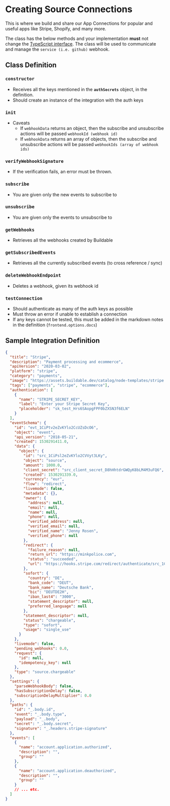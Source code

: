 # Creating Source Connections

This is where we build and share our App Connections for popular and useful apps like Stripe, Shopify, and many more.

The class has the below methods and your implementation **must** not change the [TypeScript interface](sources/types/classDefinition.d.ts). The class will be used to communicate and manage the `service (i.e. github)` webhook.

## Class Definition

### `constructor`

- Receives all the keys mentioned in the **`authSecrets`** object, in the definition.
- Should create an instance of the integration with the auth keys

### `init`

- Caveats
  - If `webhookData` returns an object, then the subscribe and unsubscribe actions will be passed `webhookId (webhook id)`
  - If `webhookData` returns an array of objects, then the subscribe and unsubscribe actions will be passed `webhookIds (array of webhook ids)`

### `verifyWebhookSignature`

- If the verification fails, an error must be thrown.

### `subscribe`

- You are given only the new events to subscribe to

### `unsubscribe`

- You are given only the events to unsubscribe to

### `getWebhooks`

- Retrieves all the webhooks created by Buildable

### `getSubscribedEvents`

- Retrieves all the currently subscribed events (to cross reference / sync)

### `deleteWebhookEndpoint`

- Deletes a webhook, given its webhook id

### `testConnection`

- Should authenticate as many of the auth keys as possible
- Must throw an error if unable to establish a connection
- If any keys cannot be tested, this must be added in the markdown notes in the definition (`frontend.options.docs`)

## Sample Integration Definition

```json
{
  "title": "Stripe",
  "description": "Payment processing and ecommerce",
  "apiVersion": "2020-03-02",
  "platform": "stripe",
  "category": "payments",
  "image": "https://assets.buildable.dev/catalog/node-templates/stripe.svg",
  "tags": ["payments", "stripe", "ecommerce"],
  "authentication": [
    {
      "name": "STRIPE_SECRET_KEY",
      "label": "Enter your Stripe Secret Key",
      "placeholder": "sk_test_Hrs6SAopgFPF0bZXSN3f6ELN"
    }
  ],
  "eventSchema": {
    "id": "evt_1CiPtv2eZvKYlo2CcUZsDcO6",
    "object": "event",
    "api_version": "2018-05-21",
    "created": 1530291411.0,
    "data": {
      "object": {
        "id": "src_1CiPsl2eZvKYlo2CVVyt3LKy",
        "object": "source",
        "amount": 1000.0,
        "client_secret": "src_client_secret_D8hHhtdrGWQyK8bLM4M3uFQ6",
        "created": 1530291339.0,
        "currency": "eur",
        "flow": "redirect",
        "livemode": false,
        "metadata": {},
        "owner": {
          "address": null,
          "email": null,
          "name": null,
          "phone": null,
          "verified_address": null,
          "verified_email": null,
          "verified_name": "Jenny Rosen",
          "verified_phone": null
        },
        "redirect": {
          "failure_reason": null,
          "return_url": "https://minkpolice.com",
          "status": "succeeded",
          "url": "https://hooks.stripe.com/redirect/authenticate/src_1CiPsl2eZvKYlo2CVVyt3LKy?client_secret=src_client_secret_D8hHhtdrGWQyK8bLM4M3uFQ6"
        },
        "sofort": {
          "country": "DE",
          "bank_code": "DEUT",
          "bank_name": "Deutsche Bank",
          "bic": "DEUTDE2H",
          "iban_last4": "3000",
          "statement_descriptor": null,
          "preferred_language": null
        },
        "statement_descriptor": null,
        "status": "chargeable",
        "type": "sofort",
        "usage": "single_use"
      }
    },
    "livemode": false,
    "pending_webhooks": 0.0,
    "request": {
      "id": null,
      "idempotency_key": null
    },
    "type": "source.chargeable"
  },
  "settings": {
    "parseWebhookBody": false,
    "hasSubscriptionDelay": false,
    "subscriptionDelayMultiplier": 0.0
  },
  "paths": {
    "id": "_.body.id",
    "event": "_.body.type",
    "payload": "_.body",
    "secret": "_.body.secret",
    "signature": "_.headers.stripe-signature"
  },
  "events": [
    {
      "name": "account.application.authorized",
      "description": "",
      "group": ""
    },
    {
      "name": "account.application.deauthorized",
      "description": "",
      "group": ""
    }
    // ... etc.
  ]
}
```
